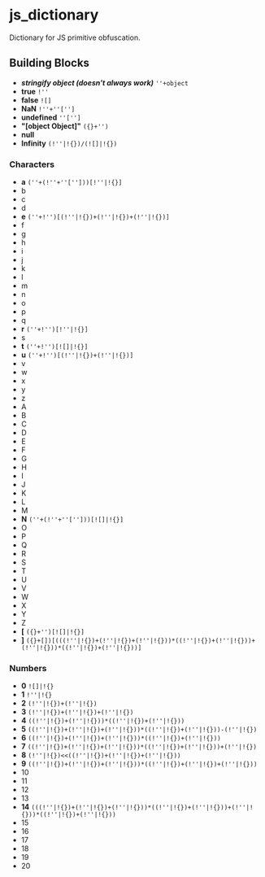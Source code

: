 # js_dictionary

Dictionary for JS primitive obfuscation.

## Building Blocks ###

* ***stringify object (doesn't always work)*** `''+object`
* **true** `!''`
* **false** `![]`
* **NaN** `!''+''['']`
* **undefined** `''['']`
* **"[object Object]"** `({}+'')`
* **null** 
* **Infinity** `(!''|!{})/(![]|!{})`

### Characters ###

* **a** `(''+(!''+''['']))[!''|!{}]`
* b
* c
* d
* **e** `(''+!'')[(!''|!{})+(!''|!{})+(!''|!{})]`
* f
* g
* h
* i
* j
* k
* l
* m
* n
* o
* p
* q
* **r** `(''+!'')[!''|!{}]`
* s
* **t** `(''+!'')[![]|!{}]`
* **u** `(''+!'')[(!''|!{})+(!''|!{})]`
* v
* w
* x
* y
* z
* A
* B
* C
* D
* E
* F
* G
* H
* I
* J
* K
* L
* M
* **N** `(''+(!''+''['']))[![]|!{}]`
* O
* P
* Q
* R
* S
* T
* U
* V
* W
* X
* Y
* Z
* **[** `({}+'')[![]|!{}]`
* **]** `({}+[])[(((!''|!{})+(!''|!{})+(!''|!{}))*((!''|!{})+(!''|!{}))+(!''|!{}))*((!''|!{})+(!''|!{}))]`

### Numbers ###

* **0** `![]|!{}`
* **1** `!''|!{}`
* **2** `(!''|!{})+(!''|!{})`
* **3** `(!''|!{})+(!''|!{})+(!''|!{})`
* **4** `((!''|!{})+(!''|!{}))*((!''|!{})+(!''|!{}))`
* **5** `((!''|!{})+(!''|!{})+(!''|!{}))*((!''|!{})+(!''|!{}))-(!''|!{})`
* **6** `((!''|!{})+(!''|!{})+(!''|!{}))*((!''|!{})+(!''|!{}))`
* **7** `((!''|!{})+(!''|!{})+(!''|!{}))*((!''|!{})+(!''|!{}))+(!''|!{})`
* **8** `(!''|!{})<<((!''|!{})+(!''|!{})+(!''|!{}))`
* **9** `((!''|!{})+(!''|!{})+(!''|!{}))*((!''|!{})+(!''|!{})+(!''|!{}))`
* 10
* 11
* 12
* 13
* **14** `(((!''|!{})+(!''|!{})+(!''|!{}))*((!''|!{})+(!''|!{}))+(!''|!{}))*((!''|!{})+(!''|!{}))`
* 15
* 16
* 17
* 18
* 19
* 20
